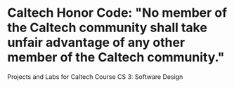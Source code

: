# Caltech Honor Code: "No member of the Caltech community shall take unfair advantage of any other member of the Caltech community."
Projects and Labs for Caltech Course CS 3: Software Design
